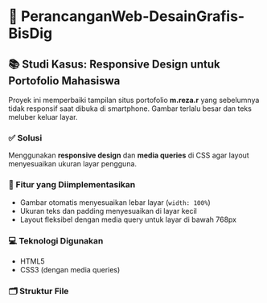 # 📱 PerancanganWeb-DesainGrafis-BisDig

## 📚 Studi Kasus: Responsive Design untuk Portofolio Mahasiswa

Proyek ini memperbaiki tampilan situs portofolio **m.reza.r** yang sebelumnya tidak responsif saat dibuka di smartphone. Gambar terlalu besar dan teks meluber keluar layar.

### ✅ Solusi
Menggunakan **responsive design** dan **media queries** di CSS agar layout menyesuaikan ukuran layar pengguna.

### 🎯 Fitur yang Diimplementasikan
- Gambar otomatis menyesuaikan lebar layar (`width: 100%`)
- Ukuran teks dan padding menyesuaikan di layar kecil
- Layout fleksibel dengan media query untuk layar di bawah 768px

### 💻 Teknologi Digunakan
- HTML5
- CSS3 (dengan media queries)

### 🗂️ Struktur File
